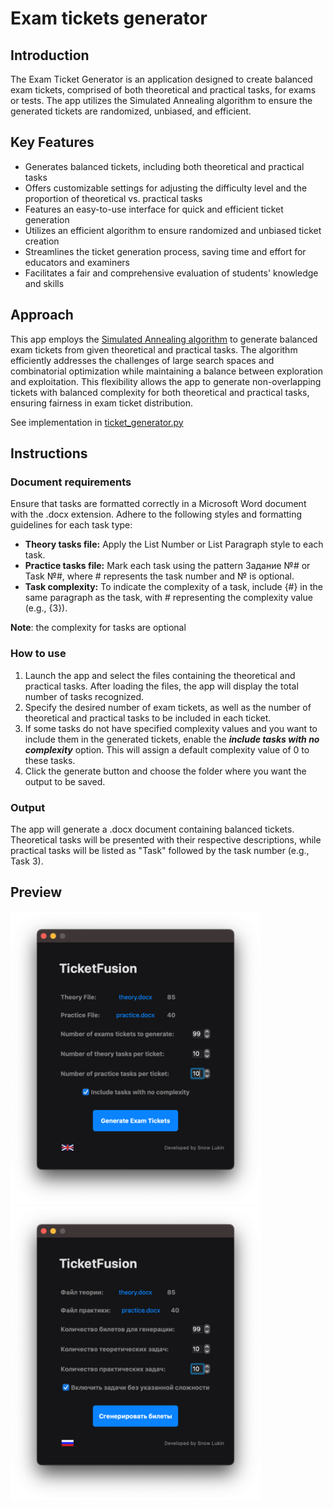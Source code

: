 # Exam tickets generator

## Introduction

The Exam Ticket Generator is an application designed to create 
balanced exam tickets, comprised of both theoretical and practical
tasks, for exams or tests. The app utilizes the Simulated Annealing
algorithm to ensure the generated tickets are randomized, unbiased, 
and efficient.


## Key Features
- Generates balanced tickets, including both theoretical and practical tasks
- Offers customizable settings for adjusting the difficulty level and the proportion of theoretical vs. practical tasks
- Features an easy-to-use interface for quick and efficient ticket generation
- Utilizes an efficient algorithm to ensure randomized and unbiased ticket creation
- Streamlines the ticket generation process, saving time and effort for educators and examiners
- Facilitates a fair and comprehensive evaluation of students' knowledge and skills

##  Approach

This app employs the  [Simulated Annealing algorithm](https://en.wikipedia.org/wiki/Simulated_annealing) 
to generate balanced exam tickets from given theoretical and practical tasks. 
The algorithm efficiently addresses the challenges of large search 
spaces and combinatorial optimization while maintaining a balance 
between exploration and exploitation. This flexibility allows the app 
to generate non-overlapping tickets with balanced complexity for 
both theoretical and practical tasks, ensuring fairness in exam 
ticket distribution.

See implementation in [ticket_generator.py](https://github.com/SnowLukin/TicketApp/blob/main/app/models/ticket_generator.py)

## Instructions

### Document requirements
Ensure that tasks are formatted correctly in a Microsoft Word document 
with the .docx extension. Adhere to the following styles and 
formatting guidelines for each task type:

- **Theory tasks file:** Apply the List Number or List Paragraph style to each task.
- **Practice tasks file:** Mark each task using the pattern Задание №# or Task №#, where # represents the task number and № is optional.
- **Task complexity:** To indicate the complexity of a task, include {#} in the same paragraph as the task, with # representing the complexity value (e.g., {3}).

**Note**: the complexity for tasks are optional

### How to use
1. Launch the app and select the files containing the theoretical and practical tasks. After loading the files, the app will display the total number of tasks recognized.
2. Specify the desired number of exam tickets, as well as the number of theoretical and practical tasks to be included in each ticket.
3. If some tasks do not have specified complexity values and you want to include them in the generated tickets, enable the **_include tasks with no complexity_** option. This will assign a default complexity value of 0 to these tasks.
4. Click the generate button and choose the folder where you want the output to be saved.


### Output
The app will generate a .docx document containing balanced tickets. Theoretical tasks will be presented with their respective descriptions, while practical tasks will be listed as "Task" followed by the task number (e.g., Task 3).

## Preview

<img width="400" alt="app_img_eng" src="assets/app_img_eng.png?raw=true">
<img width="400" alt="app_img_ru" src="assets/app_img_ru.png?raw=true">